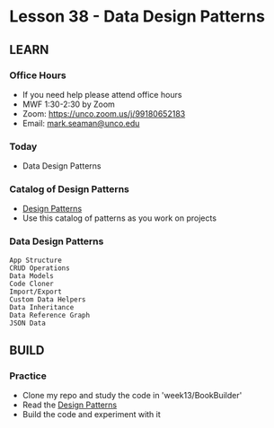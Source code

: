 # Lesson 38 - Data Design Patterns


## LEARN

### Office Hours
* If you need help please attend office hours
* MWF  1:30-2:30 by Zoom
* Zoom:  https://unco.zoom.us/j/99180652183
* Email: mark.seaman@unco.edu      


### Today
* Data Design Patterns


### Catalog of Design Patterns
* [Design Patterns](/course/bacs350/docs/DesignPatterns)
* Use this catalog of patterns as you work on projects


### Data Design Patterns

    App Structure
    CRUD Operations
    Data Models
    Code Cloner
    Import/Export
    Custom Data Helpers
    Data Inheritance
    Data Reference Graph
    JSON Data



## BUILD

### Practice
* Clone my repo and study the code in 'week13/BookBuilder'
* Read the [Design Patterns](/course/bacs350/docs/DesignPatterns)
* Build the code and experiment with it

